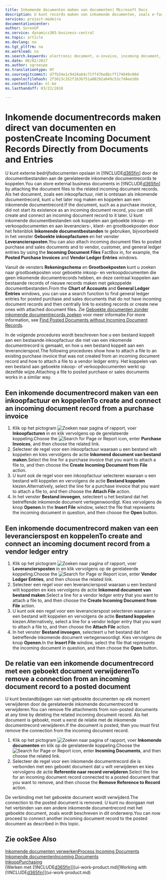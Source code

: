```yaml
---
title: Inkomende documenten maken van documenten| Microsoft Docs
description: U kunt records maken van inkomende documenten, zoals e-facturen, en OCR-taken, eCommerce en documentuitwisseling beheren.
services: project-madeira
documentationcenter: 
author: SorenGP
ms.service: dynamics365-business-central
ms.topic: article
ms.devlang: na
ms.tgt_pltfrm: na
ms.workload: na
ms.search.keywords: electronic document, e-invoice, incoming document, OCR, ecommerce, document exchange, import invoice
ms.date: 06/02/2017
ms.author: sgroespe
ms.translationtype: HT
ms.sourcegitcommit: d7fb34e1c9428a64c71ff47be8bcff174649c00d
ms.openlocfilehash: 2f3613c352f163b751a88292a049c53c7d4ee16b
ms.contentlocale: nl-be
ms.lasthandoff: 03/22/2018

---
```

# <a name="create-incoming-document-records-directly-from-documents-and-entries"></a><span data-ttu-id="81958-103">Inkomende documentrecords maken direct van documenten en posten</span><span class="sxs-lookup"><span data-stu-id="81958-103">Create Incoming Document Records Directly from Documents and Entries</span></span>
<span data-ttu-id="81958-104">U kunt externe bedrijfsdocumenten opslaan in [!INCLUDE[d365fin](includes/d365fin_md.md)] door de documentbestanden aan de gerelateerde inkomende documentrecords te koppelen.</span><span class="sxs-lookup"><span data-stu-id="81958-104">You can store external business documents in [!INCLUDE[d365fin](includes/d365fin_md.md)] by attaching the document files to the related incoming document records.</span></span> <span data-ttu-id="81958-105">Als het document, zoals een inkoopfactuur, niet is ontstaan als inkomende documentrecord, kunt u het later nog maken en koppelen aan een inkomende documentrecord.</span><span class="sxs-lookup"><span data-stu-id="81958-105">If the document, such as a purchase invoice, did not start its existence as an incoming document record, you can still create and connect an incoming document record to it later.</span></span> <span data-ttu-id="81958-106">U kunt inkomende documentbestanden ook koppelen aan geboekte inkoop- en verkoopdocumenten en aan leveranciers-, klant- en grootboekposten door het feitenblok **Inkomende documentbestanden** te gebruiken, bijvoorbeeld in het venster **Geboekte inkoopfacturen** en het venster **Leveranciersposten**.</span><span class="sxs-lookup"><span data-stu-id="81958-106">You can also attach incoming document files to posted purchase and sales documents and to vendor, customer, and general ledger entries by using the **Incoming Document Files** FactBox in, for example, the **Posted Purchase Invoices** and **Vendor Ledger Entries** windows.</span></span>

<span data-ttu-id="81958-107">Vanuit de vensters **Rekeningschema** en **Grootboekposten** kunt u zoeken naar grootboekposten voor geboekte inkoop- en verkoopdocumenten die geen inkomende documentrecords hebben, en deze centraal koppelen aan bestaande records of nieuwe records maken met gekoppelde documentbestanden.</span><span class="sxs-lookup"><span data-stu-id="81958-107">From the **Chart of Accounts** and **General Ledger Entries** windows, you can use a search function to find general ledger entries for posted purchase and sales documents that do not have incoming document records and then centrally link to existing records or create new ones with attached document files.</span></span> <span data-ttu-id="81958-108">Zie [Geboekte documenten zonder inkomende documentrecords zoeken](across-how-find-posted-documents-without-income-document-records.md) voor meer informatie.</span><span class="sxs-lookup"><span data-stu-id="81958-108">For more information, see [Find Posted Documents without Incoming Document Records](across-how-find-posted-documents-without-income-document-records.md).</span></span>

<span data-ttu-id="81958-109">In de volgende procedures wordt beschreven hoe u een bestand koppelt aan een bestaande inkoopfactuur die niet van een inkomende documentrecord is gemaakt, en hoe u een bestand koppelt aan een leverancierspost.</span><span class="sxs-lookup"><span data-stu-id="81958-109">The following procedures show how to attach a file to an existing purchase invoice that was not created from an incoming document record and how to attach a file to a vendor ledger entry.</span></span> <span data-ttu-id="81958-110">Het koppelen van een bestand aan geboekte inkoop- of verkoopdocumenten werkt op dezelfde wijze.</span><span class="sxs-lookup"><span data-stu-id="81958-110">Attaching a file to posted purchase or sales documents works in a similar way.</span></span>

## <a name="to-create-and-connect-an-incoming-document-record-from-a-purchase-invoice"></a><span data-ttu-id="81958-111">Een inkomende documentrecord maken van een inkoopfactuur en koppelen</span><span class="sxs-lookup"><span data-stu-id="81958-111">To create and connect an incoming document record from a purchase invoice</span></span>
1. <span data-ttu-id="81958-112">Klik op het pictogram ![Zoeken naar pagina of rapport](media/ui-search/search_small.png "pictogram Zoeken naar pagina of rapport"), voer **Inkoopfacturen** in en klik vervolgens op de gerelateerde koppeling.</span><span class="sxs-lookup"><span data-stu-id="81958-112">Choose the ![Search for Page or Report](media/ui-search/search_small.png "Search for Page or Report icon") icon, enter **Purchase Invoices**, and then choose the related link.</span></span>
2. <span data-ttu-id="81958-113">Selecteer de regel voor een inkoopfactuur waaraan u een bestand wilt koppelen en kies vervolgens de actie **Inkomend document van bestand maken**.</span><span class="sxs-lookup"><span data-stu-id="81958-113">Select the line for a purchase invoice that you want to attach a file to, and then choose the **Create Incoming Document from File** action.</span></span>
3. <span data-ttu-id="81958-114">U kunt ook de regel voor een inkoopfactuur selecteren waaraan u een bestand wilt koppelen en vervolgens de actie **Bestand koppelen** kiezen.</span><span class="sxs-lookup"><span data-stu-id="81958-114">Alternatively, select the line for a purchase invoice that you want to attach a file to, and then choose the **Attach File** action.</span></span>
4. <span data-ttu-id="81958-115">In het venster **Bestand invoegen**, selecteert u het bestand dat het betreffende inkomende document vertegenwoordigt. Kies vervolgens de knop **Openen**.</span><span class="sxs-lookup"><span data-stu-id="81958-115">In the **Insert File** window, select the file that represents the incoming document in question, and then choose the **Open** button.</span></span>

## <a name="to-create-and-connect-an-incoming-document-record-from-a-vendor-ledger-entry"></a><span data-ttu-id="81958-116">Een inkomende documentrecord maken van een leverancierspost en koppelen</span><span class="sxs-lookup"><span data-stu-id="81958-116">To create and connect an incoming document record from a vendor ledger entry</span></span>
1. <span data-ttu-id="81958-117">Klik op het pictogram ![Zoeken naar pagina of rapport](media/ui-search/search_small.png "pictogram Zoeken naar pagina of rapport"), voer **Leveranciersposten** in en klik vervolgens op de gerelateerde koppeling.</span><span class="sxs-lookup"><span data-stu-id="81958-117">Choose the ![Search for Page or Report](media/ui-search/search_small.png "Search for Page or Report icon") icon, enter **Vendor Ledger Entries**, and then choose the related link.</span></span>
2. <span data-ttu-id="81958-118">Selecteer een regel voor een leverancierspost waaraan u een bestand wilt koppelen en kies vervolgens de actie **Inkomend document van bestand maken**.</span><span class="sxs-lookup"><span data-stu-id="81958-118">Select a line for a vendor ledger entry that you want to attach a file to, and then choose the **Create Incoming Document from File** action.</span></span>
3. <span data-ttu-id="81958-119">U kunt ook een regel voor een leverancierspost selecteren waaraan u een bestand wilt koppelen en vervolgens de actie **Bestand koppelen** kiezen.</span><span class="sxs-lookup"><span data-stu-id="81958-119">Alternatively, select a line for a vendor ledger entry that you want to attach a file to, and then choose the **Attach File** action.</span></span>
4. <span data-ttu-id="81958-120">In het venster **Bestand invoegen**, selecteert u het bestand dat het betreffende inkomende document vertegenwoordigt. Kies vervolgens de knop **Openen**.</span><span class="sxs-lookup"><span data-stu-id="81958-120">In the **Insert File** window, select the file that represents the incoming document in question, and then choose the **Open** button.</span></span>

## <a name="to-remove-a-connection-from-an-incoming-document-record-to-a-posted-document"></a><span data-ttu-id="81958-121">De relatie van een inkomende documentrecord met een geboekt document verwijderen</span><span class="sxs-lookup"><span data-stu-id="81958-121">To remove a connection from an incoming document record to a posted document</span></span>
<span data-ttu-id="81958-122">U kunt bestandbijlagen van niet-geboekte documenten op elk moment verwijderen door de gerelateerde inkomende documentrecord te verwijderen.</span><span class="sxs-lookup"><span data-stu-id="81958-122">You can remove file attachments from non-posted documents at any time by deleting the related incoming document record.</span></span> <span data-ttu-id="81958-123">Als het document is geboekt, moet u eerst de relatie met de inkomende documentrecord verwijderen.</span><span class="sxs-lookup"><span data-stu-id="81958-123">If the document is posted, then you must first remove the connection from the incoming document record.</span></span>

1. <span data-ttu-id="81958-124">Klik op het pictogram ![Zoeken naar pagina of rapport](media/ui-search/search_small.png "pictogram Zoeken naar pagina of rapport"), voer **Inkomende documenten** en klik op de gerelateerde koppeling.</span><span class="sxs-lookup"><span data-stu-id="81958-124">Choose the ![Search for Page or Report](media/ui-search/search_small.png "Search for Page or Report icon") icon, enter **Incoming Documents**, and then choose the related link.</span></span>
2. <span data-ttu-id="81958-125">Selecteer de regel voor een inkomende documentrecord die is verbonden met een geboekt document dat u wilt verwijderen en kies vervolgens de actie **Referentie naar record verwijderen**.</span><span class="sxs-lookup"><span data-stu-id="81958-125">Select the line for an incoming document record connected to a posted document that you want to remove, and then choose the **Remove Reference to Record** action.</span></span>

<span data-ttu-id="81958-126">De verbinding met het geboekte document wordt verwijderd.</span><span class="sxs-lookup"><span data-stu-id="81958-126">The connection to the posted document is removed.</span></span> <span data-ttu-id="81958-127">U kunt nu doorgaan met het verbinden van een andere inkomende documentrecord met het geboekte document, zoals wordt beschreven in dit onderwerp.</span><span class="sxs-lookup"><span data-stu-id="81958-127">You can now proceed to connect another incoming document record to the posted document as described in this topic.</span></span>

## <a name="see-also"></a><span data-ttu-id="81958-128">Zie ook</span><span class="sxs-lookup"><span data-stu-id="81958-128">See Also</span></span>
[<span data-ttu-id="81958-129">Inkomende documenten verwerken</span><span class="sxs-lookup"><span data-stu-id="81958-129">Process Incoming Documents</span></span>](across-process-income-documents.md)  
[<span data-ttu-id="81958-130">Inkomende documenten</span><span class="sxs-lookup"><span data-stu-id="81958-130">Incoming Documents</span></span>](across-income-documents.md)  
[<span data-ttu-id="81958-131">Inkoop</span><span class="sxs-lookup"><span data-stu-id="81958-131">Purchasing</span></span>](purchasing-manage-purchasing.md)  
<span data-ttu-id="81958-132">[Werken met [!INCLUDE[d365fin](includes/d365fin_md.md)]](ui-work-product.md)</span><span class="sxs-lookup"><span data-stu-id="81958-132">[Working with [!INCLUDE[d365fin](includes/d365fin_md.md)]](ui-work-product.md)</span></span>

